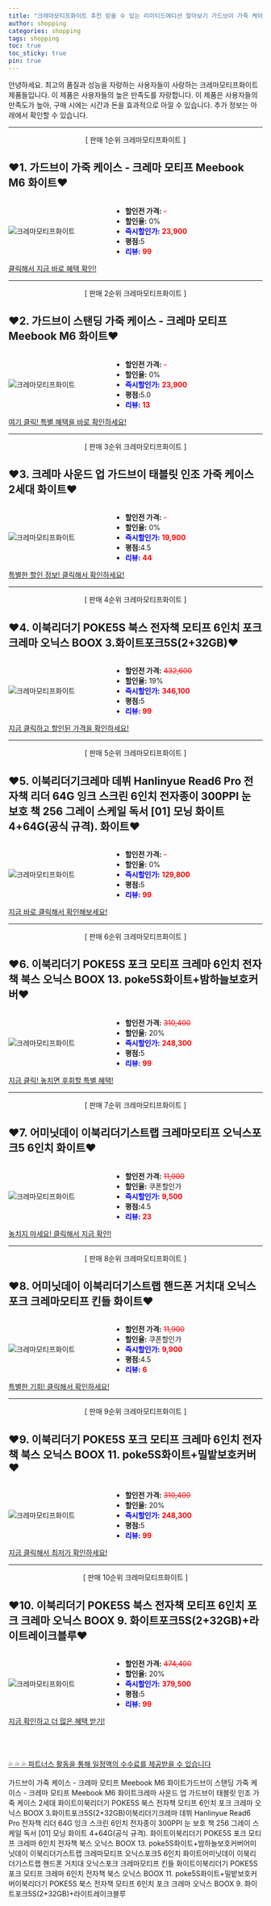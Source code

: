 ```yaml
---
title: "크레마모티프화이트 추천 믿을 수 있는 리미티드에디션 알아보기 가드브이 가죽 케이스 - 크레마"
author: shopping
categories: shopping
tags: shopping
toc: true
toc_sticky: true
pin: true
---
```

안녕하세요. 최고의 품질과 성능을 자랑하는 사용자들이 사랑하는 크레마모티프화이트 제품들입니다. 이 제품은 사용자들의 높은 만족도를 자랑합니다. 이 제품은 사용자들의 만족도가 높아, 구매 시에는 시간과 돈을 효과적으로 아낄 수 있습니다. 추가 정보는 아래에서 확인할 수 있습니다.

---
<p class="toplist" style="margin: 0 auto; display: block; width: fit-content;">[ 판매 1순위 크레마모티프화이트 ]</p>

<h2><strong>❤️1. 가드브이 가죽 케이스 - 크레마 모티프 Meebook M6 화이트❤️</strong></h2>

<div style="display: flex; align-items: center;">
    <div style="flex: 0.4;">
        <img src="https://thumbnail9.coupangcdn.com/thumbnails/remote/230x230ex/image/vendor_inventory/6ec1/0408953b1ecc42bb6b55105f9c60c31be9ee4030a737c4efb0b9e1c296f3.jpg" alt="크레마모티프화이트" style="max-width: 100%;">
    </div>
    <div style="flex: 0.6; margin-left: 10px;">
        <ul>
            <li><strong>할인전 가격:</strong> <del style="color: red;">-</del></li>
            <li><strong>할인율:</strong> 0%</li>
            <li><span style='color:blue'><strong>즉시할인가:</strong></span> <span style='color:red'><strong>23,900</strong></span></li>
            <li><strong>평점:</strong>5</li>
            <li><span style='color:blue'><strong>리뷰:</strong></span> <span style='color:red'><strong>99</strong></span></li>
        </ul>
    </div>
</div>
<div class="center">
    <a href="https://William4Davisa.github.io?lptag=AF9450613&subid=githubio&pageKey=8225105430&traceid=V0-153&itemId=23653414502&vendorItemId=90678780417" class="myButton">
        클릭해서 지금 바로 혜택 확인!
    </a>
</div>


---
<p class="toplist" style="margin: 0 auto; display: block; width: fit-content;">[ 판매 2순위 크레마모티프화이트 ]</p>

<h2><strong>❤️2. 가드브이 스탠딩 가죽 케이스 - 크레마 모티프 Meebook M6 화이트❤️</strong></h2>

<div style="display: flex; align-items: center;">
    <div style="flex: 0.4;">
        <img src="https://thumbnail6.coupangcdn.com/thumbnails/remote/230x230ex/image/vendor_inventory/668e/dd1d380697104ba7a4521bb8f07288d362c708bbc3124ce4423340678b25.jpg" alt="크레마모티프화이트" style="max-width: 100%;">
    </div>
    <div style="flex: 0.6; margin-left: 10px;">
        <ul>
            <li><strong>할인전 가격:</strong> <del style="color: red;">-</del></li>
            <li><strong>할인율:</strong> 0%</li>
            <li><span style='color:blue'><strong>즉시할인가:</strong></span> <span style='color:red'><strong>23,900</strong></span></li>
            <li><strong>평점:</strong>5.0</li>
            <li><span style='color:blue'><strong>리뷰:</strong></span> <span style='color:red'><strong>13</strong></span></li>
        </ul>
    </div>
</div>
<div class="center">
    <a href="https://William4Davisa.github.io?lptag=AF9450613&subid=githubio&pageKey=7508459595&traceid=V0-153&itemId=19668847728&vendorItemId=88560864337" class="myButton">
        여기 클릭! 특별 혜택을 바로 확인하세요!
    </a>
</div>


---
<p class="toplist" style="margin: 0 auto; display: block; width: fit-content;">[ 판매 3순위 크레마모티프화이트 ]</p>

<h2><strong>❤️3. 크레마 사운드 업 가드브이 태블릿 인조 가죽 케이스 2세대 화이트❤️</strong></h2>

<div style="display: flex; align-items: center;">
    <div style="flex: 0.4;">
        <img src="https://thumbnail7.coupangcdn.com/thumbnails/remote/230x230ex/image/retail/images/2021/03/22/15/4/de23b1c9-20cc-4908-83ce-56b1331a74f8.jpg" alt="크레마모티프화이트" style="max-width: 100%;">
    </div>
    <div style="flex: 0.6; margin-left: 10px;">
        <ul>
            <li><strong>할인전 가격:</strong> <del style="color: red;">-</del></li>
            <li><strong>할인율:</strong> 0%</li>
            <li><span style='color:blue'><strong>즉시할인가:</strong></span> <span style='color:red'><strong>19,900</strong></span></li>
            <li><strong>평점:</strong>4.5</li>
            <li><span style='color:blue'><strong>리뷰:</strong></span> <span style='color:red'><strong>44</strong></span></li>
        </ul>
    </div>
</div>
<div class="center">
    <a href="https://William4Davisa.github.io?lptag=AF9450613&subid=githubio&pageKey=5221622124&traceid=V0-153&itemId=7327866835&vendorItemId=74619236349" class="myButton">
        특별한 할인 정보! 클릭해서 확인하세요!
    </a>
</div>


---
<p class="toplist" style="margin: 0 auto; display: block; width: fit-content;">[ 판매 4순위 크레마모티프화이트 ]</p>

<h2><strong>❤️4. 이북리더기 POKE5S 북스 전자책 모티프 6인치 포크 크레마 오닉스 BOOX 3.화이트포크5S(2+32GB)❤️</strong></h2>

<div style="display: flex; align-items: center;">
    <div style="flex: 0.4;">
        <img src="https://thumbnail6.coupangcdn.com/thumbnails/remote/230x230ex/image/vendor_inventory/3a9e/8a253bdace4877556cd338d63a55a3c21da4c40422ebe03096a590d2f106.jpg" alt="크레마모티프화이트" style="max-width: 100%;">
    </div>
    <div style="flex: 0.6; margin-left: 10px;">
        <ul>
            <li><strong>할인전 가격:</strong> <del style="color: red;">432,600</del></li>
            <li><strong>할인율:</strong> 19%</li>
            <li><span style='color:blue'><strong>즉시할인가:</strong></span> <span style='color:red'><strong>346,100</strong></span></li>
            <li><strong>평점:</strong>5</li>
            <li><span style='color:blue'><strong>리뷰:</strong></span> <span style='color:red'><strong>99</strong></span></li>
        </ul>
    </div>
</div>
<div class="center">
    <a href="https://William4Davisa.github.io?lptag=AF9450613&subid=githubio&pageKey=8220916484&traceid=V0-153&itemId=23627924645&vendorItemId=90653421823" class="myButton">
        지금 클릭하고 할인된 가격을 확인하세요!
    </a>
</div>


---
<p class="toplist" style="margin: 0 auto; display: block; width: fit-content;">[ 판매 5순위 크레마모티프화이트 ]</p>

<h2><strong>❤️5. 이북리더기크레마 데뷔 Hanlinyue Read6 Pro 전자책 리더 64G 잉크 스크린 6인치 전자종이 300PPI 눈 보호 책 256 그레이 스케일 독서 [01] 모닝 화이트 4+64G(공식 규격). 화이트❤️</strong></h2>

<div style="display: flex; align-items: center;">
    <div style="flex: 0.4;">
        <img src="https://thumbnail8.coupangcdn.com/thumbnails/remote/230x230ex/image/vendor_inventory/2ba6/bd90b4849029594346e0e31d72f53923b58d6d8ce858f62dbb0141068b34.jpg" alt="크레마모티프화이트" style="max-width: 100%;">
    </div>
    <div style="flex: 0.6; margin-left: 10px;">
        <ul>
            <li><strong>할인전 가격:</strong> <del style="color: red;">-</del></li>
            <li><strong>할인율:</strong> 0%</li>
            <li><span style='color:blue'><strong>즉시할인가:</strong></span> <span style='color:red'><strong>129,800</strong></span></li>
            <li><strong>평점:</strong>5</li>
            <li><span style='color:blue'><strong>리뷰:</strong></span> <span style='color:red'><strong>99</strong></span></li>
        </ul>
    </div>
</div>
<div class="center">
    <a href="https://William4Davisa.github.io?lptag=AF9450613&subid=githubio&pageKey=7819662134&traceid=V0-153&itemId=21235751037&vendorItemId=89322653706" class="myButton">
        지금 바로 클릭해서 확인해보세요!
    </a>
</div>


---
<p class="toplist" style="margin: 0 auto; display: block; width: fit-content;">[ 판매 6순위 크레마모티프화이트 ]</p>

<h2><strong>❤️6. 이북리더기 POKE5S 포크 모티프 크레마 6인치 전자책 북스 오닉스 BOOX 13. poke5S화이트+밤하늘보호커버❤️</strong></h2>

<div style="display: flex; align-items: center;">
    <div style="flex: 0.4;">
        <img src="https://thumbnail9.coupangcdn.com/thumbnails/remote/230x230ex/image/vendor_inventory/da84/967b77344d7a8ac474a0fb6278d379ea4bf1a383369e16105eca6ba6eb5f.jpg" alt="크레마모티프화이트" style="max-width: 100%;">
    </div>
    <div style="flex: 0.6; margin-left: 10px;">
        <ul>
            <li><strong>할인전 가격:</strong> <del style="color: red;">310,400</del></li>
            <li><strong>할인율:</strong> 20%</li>
            <li><span style='color:blue'><strong>즉시할인가:</strong></span> <span style='color:red'><strong>248,300</strong></span></li>
            <li><strong>평점:</strong>5</li>
            <li><span style='color:blue'><strong>리뷰:</strong></span> <span style='color:red'><strong>99</strong></span></li>
        </ul>
    </div>
</div>
<div class="center">
    <a href="https://William4Davisa.github.io?lptag=AF9450613&subid=githubio&pageKey=8220908980&traceid=V0-153&itemId=23627895415&vendorItemId=90653392784" class="myButton">
        지금 클릭! 놓치면 후회할 특별 혜택!
    </a>
</div>


---
<p class="toplist" style="margin: 0 auto; display: block; width: fit-content;">[ 판매 7순위 크레마모티프화이트 ]</p>

<h2><strong>❤️7. 어미닛데이 이북리더기스트랩 크레마모티프 오닉스포크5 6인치 화이트❤️</strong></h2>

<div style="display: flex; align-items: center;">
    <div style="flex: 0.4;">
        <img src="https://thumbnail9.coupangcdn.com/thumbnails/remote/230x230ex/image/vendor_inventory/7da1/dd257ea47681e6324628eeabec5e4335c9a30eb20a041ee71a92fe279c4c.jpg" alt="크레마모티프화이트" style="max-width: 100%;">
    </div>
    <div style="flex: 0.6; margin-left: 10px;">
        <ul>
            <li><strong>할인전 가격:</strong> <del style="color: red;">11,000</del></li>
            <li><strong>할인율:</strong> 쿠폰할인가</li>
            <li><span style='color:blue'><strong>즉시할인가:</strong></span> <span style='color:red'><strong>9,500</strong></span></li>
            <li><strong>평점:</strong>4.5</li>
            <li><span style='color:blue'><strong>리뷰:</strong></span> <span style='color:red'><strong>23</strong></span></li>
        </ul>
    </div>
</div>
<div class="center">
    <a href="https://William4Davisa.github.io?lptag=AF9450613&subid=githubio&pageKey=7646148587&traceid=V0-153&itemId=20330967825&vendorItemId=87980720158" class="myButton">
        놓치지 마세요! 클릭해서 지금 확인!
    </a>
</div>


---
<p class="toplist" style="margin: 0 auto; display: block; width: fit-content;">[ 판매 8순위 크레마모티프화이트 ]</p>

<h2><strong>❤️8. 어미닛데이 이북리더기스트랩 핸드폰 거치대 오닉스포크 크레마모티프 킨들 화이트❤️</strong></h2>

<div style="display: flex; align-items: center;">
    <div style="flex: 0.4;">
        <img src="https://thumbnail10.coupangcdn.com/thumbnails/remote/230x230ex/image/vendor_inventory/d201/3b0fe59af1d7e8f3b5fea89bc0716002b680622534a8784d7535e7ea337b.jpg" alt="크레마모티프화이트" style="max-width: 100%;">
    </div>
    <div style="flex: 0.6; margin-left: 10px;">
        <ul>
            <li><strong>할인전 가격:</strong> <del style="color: red;">11,900</del></li>
            <li><strong>할인율:</strong> 쿠폰할인가</li>
            <li><span style='color:blue'><strong>즉시할인가:</strong></span> <span style='color:red'><strong>9,900</strong></span></li>
            <li><strong>평점:</strong>4.5</li>
            <li><span style='color:blue'><strong>리뷰:</strong></span> <span style='color:red'><strong>6</strong></span></li>
        </ul>
    </div>
</div>
<div class="center">
    <a href="https://William4Davisa.github.io?lptag=AF9450613&subid=githubio&pageKey=8075396346&traceid=V0-153&itemId=22746612361&vendorItemId=89781838698" class="myButton">
        특별한 기회! 클릭해서 확인하세요!
    </a>
</div>


---
<p class="toplist" style="margin: 0 auto; display: block; width: fit-content;">[ 판매 9순위 크레마모티프화이트 ]</p>

<h2><strong>❤️9. 이북리더기 POKE5S 포크 모티프 크레마 6인치 전자책 북스 오닉스 BOOX 11. poke5S화이트+밀밭보호커버❤️</strong></h2>

<div style="display: flex; align-items: center;">
    <div style="flex: 0.4;">
        <img src="https://thumbnail6.coupangcdn.com/thumbnails/remote/230x230ex/image/vendor_inventory/48c5/72ca54426f39cc8045beeb343bf4d0ba0d6521c0e10bec9c4379b9b8b964.jpg" alt="크레마모티프화이트" style="max-width: 100%;">
    </div>
    <div style="flex: 0.6; margin-left: 10px;">
        <ul>
            <li><strong>할인전 가격:</strong> <del style="color: red;">310,400</del></li>
            <li><strong>할인율:</strong> 20%</li>
            <li><span style='color:blue'><strong>즉시할인가:</strong></span> <span style='color:red'><strong>248,300</strong></span></li>
            <li><strong>평점:</strong>5</li>
            <li><span style='color:blue'><strong>리뷰:</strong></span> <span style='color:red'><strong>99</strong></span></li>
        </ul>
    </div>
</div>
<div class="center">
    <a href="https://William4Davisa.github.io?lptag=AF9450613&subid=githubio&pageKey=8220908980&traceid=V0-153&itemId=23627895433&vendorItemId=90653392839" class="myButton">
        지금 클릭해서 최저가 확인하세요!
    </a>
</div>


---
<p class="toplist" style="margin: 0 auto; display: block; width: fit-content;">[ 판매 10순위 크레마모티프화이트 ]</p>

<h2><strong>❤️10. 이북리더기 POKE5S 북스 전자책 모티프 6인치 포크 크레마 오닉스 BOOX 9. 화이트포크5S(2+32GB)+라이트레이크블루❤️</strong></h2>

<div style="display: flex; align-items: center;">
    <div style="flex: 0.4;">
        <img src="https://thumbnail6.coupangcdn.com/thumbnails/remote/230x230ex/image/vendor_inventory/eab3/84c53644ba7063f127f41e3e3e7a0e40ef357d4e6577bdc4b0191a57470b.jpg" alt="크레마모티프화이트" style="max-width: 100%;">
    </div>
    <div style="flex: 0.6; margin-left: 10px;">
        <ul>
            <li><strong>할인전 가격:</strong> <del style="color: red;">474,400</del></li>
            <li><strong>할인율:</strong> 20%</li>
            <li><span style='color:blue'><strong>즉시할인가:</strong></span> <span style='color:red'><strong>379,500</strong></span></li>
            <li><strong>평점:</strong>5</li>
            <li><span style='color:blue'><strong>리뷰:</strong></span> <span style='color:red'><strong>99</strong></span></li>
        </ul>
    </div>
</div>
<div class="center">
    <a href="https://William4Davisa.github.io?lptag=AF9450613&subid=githubio&pageKey=8220916484&traceid=V0-153&itemId=23627924638&vendorItemId=90653421775" class="myButton">
        지금 확인하고 더 많은 혜택 받기!
    </a>
</div>

<br><br><br>[💦 💦 💦 파트너스 활동을 통해 일정액의 수수료를 제공받을 수 있습니다](https://link.coupang.com/a/bcpT2c)<br><br>가드브이 가죽 케이스 - 크레마 모티프 Meebook M6 화이트가드브이 스탠딩 가죽 케이스 - 크레마 모티프 Meebook M6 화이트크레마 사운드 업 가드브이 태블릿 인조 가죽 케이스 2세대 화이트이북리더기 POKE5S 북스 전자책 모티프 6인치 포크 크레마 오닉스 BOOX 3.화이트포크5S(2+32GB)이북리더기크레마 데뷔 Hanlinyue Read6 Pro 전자책 리더 64G 잉크 스크린 6인치 전자종이 300PPI 눈 보호 책 256 그레이 스케일 독서 [01] 모닝 화이트 4+64G(공식 규격). 화이트이북리더기 POKE5S 포크 모티프 크레마 6인치 전자책 북스 오닉스 BOOX 13. poke5S화이트+밤하늘보호커버어미닛데이 이북리더기스트랩 크레마모티프 오닉스포크5 6인치 화이트어미닛데이 이북리더기스트랩 핸드폰 거치대 오닉스포크 크레마모티프 킨들 화이트이북리더기 POKE5S 포크 모티프 크레마 6인치 전자책 북스 오닉스 BOOX 11. poke5S화이트+밀밭보호커버이북리더기 POKE5S 북스 전자책 모티프 6인치 포크 크레마 오닉스 BOOX 9. 화이트포크5S(2+32GB)+라이트레이크블루